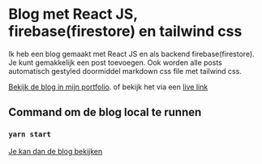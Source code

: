 # Blog met React JS, firebase(firestore) en tailwind css

Ik heb een blog gemaakt met React JS en als backend firebase(firestore). Je kunt gemakkelijk een post toevoegen. Ook worden alle posts automatisch gestyled doormiddel markdown css file met tailwind css.

[Bekijk de blog in mijn portfolio](https://rswebdevelopment.nl/opdracht/Blog-gemaakt-met-React-js-en-firebase).
of bekijk het via een [live link](https://blog-7fabd.web.app/)

## Command om de blog local te runnen

### `yarn start`

[Je kan dan de blog bekijken](http://localhost:3000)
